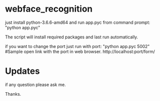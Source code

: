 # webface_recognition
just install python-3.6.6-amd64
and run app.pyc from command prompt:
"python app.pyc"

The script will install required packages and last run automatically.

if you want to change the port just run with port:
"python app.pyc 5002"
#Sample 
open link with the port in web browser.
http://localhost:port/form/

# Updates
if any question please ask me.

Thanks.
